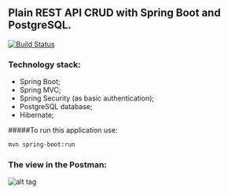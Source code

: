 ## Plain REST API CRUD with Spring Boot and PostgreSQL.

[![Build Status](https://travis-ci.org/OKaluzny/springboot-rest-api-postgresql.svg?branch=master)](https://travis-ci.org/OKaluzny/springboot-rest-api-postgresql)

### Technology stack:

* Spring Boot;
* Spring MVC;
* Spring Security (as basic authentication);
* PostgreSQL database;
* Hibernate;

#####To run this application use:

```bash
mvn spring-boot:run
```

### The view in the Postman:

![alt tag](http://i.piccy.info/i9/6fe13c87057a456bf9d25c151197c4d9/1479742734/78918/1085055/restpro.jpg)